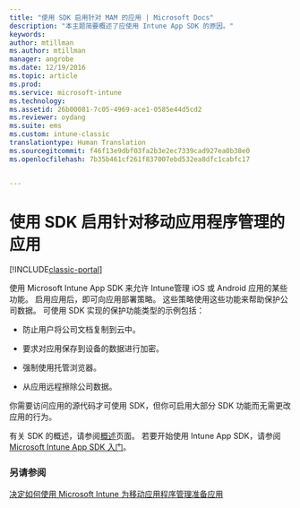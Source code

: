 ```yaml
---
title: "使用 SDK 启用针对 MAM 的应用 | Microsoft Docs"
description: "本主题简要概述了应使用 Intune App SDK 的原因。"
keywords: 
author: mtillman
ms.author: mtillman
manager: angrobe
ms.date: 12/19/2016
ms.topic: article
ms.prod: 
ms.service: microsoft-intune
ms.technology: 
ms.assetid: 26b00081-7c05-4969-ace1-0585e44d5cd2
ms.reviewer: oydang
ms.suite: ems
ms.custom: intune-classic
translationtype: Human Translation
ms.sourcegitcommit: f46f13e9dbf03fa2b3e2ec7339cad927ea0b38e0
ms.openlocfilehash: 7b35b461cf261f837007ebd532ea8dfc1cabfc17


---
```


# <a name="use-the-sdk-to-enable-apps-for-mobile-application-management"></a>使用 SDK 启用针对移动应用程序管理的应用

[!INCLUDE[classic-portal](../includes/classic-portal.md)]

使用 Microsoft Intune App SDK 来允许 Intune管理 iOS 或 Android 应用的某些功能。 启用应用后，即可向应用部署策略。 这些策略使用这些功能来帮助保护公司数据。 可使用 SDK 实现的保护功能类型的示例包括：

-   防止用户将公司文档复制到云中。

-   要求对应用保存到设备的数据进行加密。

-   强制使用托管浏览器。

-   从应用远程擦除公司数据。

你需要访问应用的源代码才可使用 SDK，但你可启用大部分 SDK 功能而无需更改应用的行为。

有关 SDK 的概述，请参阅[概述](/intune/develop/intune-app-sdk)页面。 若要开始使用 Intune App SDK，请参阅 [Microsoft Intune App SDK 入门](/intune/develop/intune-app-sdk-get-started)。

### <a name="see-also"></a>另请参阅
[决定如何使用 Microsoft Intune 为移动应用程序管理准备应用](decide-how-to-prepare-apps-for-mobile-application-management-with-microsoft-intune.md)



<!--HONumber=Dec16_HO3-->


